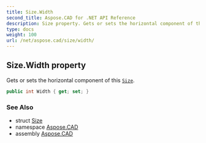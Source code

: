 ```yaml
---
title: Size.Width
second_title: Aspose.CAD for .NET API Reference
description: Size property. Gets or sets the horizontal component of this Size
type: docs
weight: 100
url: /net/aspose.cad/size/width/
---
```

## Size.Width property

Gets or sets the horizontal component of this [`Size`](../).

```csharp
public int Width { get; set; }
```

### See Also

* struct [Size](../)
* namespace [Aspose.CAD](../../size/)
* assembly [Aspose.CAD](../../../)


